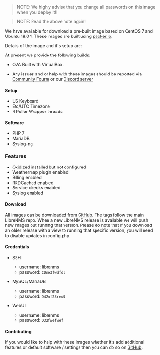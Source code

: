 > NOTE: We highly advise that you change all passwords on this image when you deploy it!!

> NOTE: Read the above note again!

We have available for download a pre-built image based on CentOS 7 and Ubuntu 18.04. These images are built using [packer.io](https://packer.io).

Details of the image and it's setup are:

At present we provide the following builds:

  - OVA Built with VirtualBox.

* Any issues and or help with these images should be reported via [Community Fourm](https://community.librenms.org) or our [Discord server](https://t.libren.ms/discord)

#### Setup

  - US Keyboard
  - Etc/UTC Timezone
  - 4 Poller Wrapper threads

#### Software

  - PHP 7
  - MariaDB
  - Syslog-ng

### Features

  - Oxidized installed but not configured
  - Weathermap plugin enabled
  - Billing enabled
  - RRDCached enabled
  - Service checks enabled
  - Syslog enabled

#### Download

All images can be downloaded from [GitHub](https://github.com/librenms/packer-builds/releases/latest). The tags follow the main LibreNMS repo.
When a new LibreNMS release is available we will push new images out running that version. Please do note that if you download an older 
release with a view to running that specific version, you will need to disable updates in config.php.

#### Credentials

  - SSH
    - username: librenms
    - password: `CDne3fwdfds`


  - MySQL/MariaDB
    - username: librenms
    - password: `D42nf23rewD`

  - WebUI
    - username: librenms
    - password: `D32fwefwef`

#### Contributing

If you would like to help with these images whether it's add additional features or default software / settings then you can do so 
on [GitHub](https://github.com/librenms/packer-builds/).
